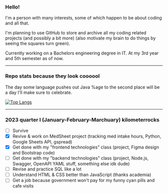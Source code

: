 ### Hello!

I'm a person with many interests, some of which happen to be about coding and all that.

I'm planning to use GitHub to store and archive all my coding related projects (and possibly a bit more) (also motivate my brain to do things by seeing the squares turn green).

Currently working on a Bachelors engineering degree in IT. At my 3rd year and 5th semester as of now.

-----

### Repo stats because they look coooool

The day some language pushes out Java %age to the second place will be a day I'll make sure to celebrate.

[![Top Langs](https://github-readme-stats.vercel.app/api/top-langs/?username=PerfectMach1ne&layout=compact&theme=gradient&bg_color=45,D8B7EF,0023FF&text_color=FFFFFF&title_color=FFFFFF)](https://github.com/anuraghazra/github-readme-stats)

-----

### 2023 quarter I (January-February-Marchuary) kilometerrocks


- [ ] Survive
- [x] Revive & work on MedSheet project (tracking med intake hours, Python, Google Sheets API, gspread) 
- [x] Get done with my "frontend technologies" class (project, Figma design and Bootstrap code)
- [ ] Get done with my "backend technologies" class (project, Node.js, Swagger, OpenAPI YAML stuff, something else idk dude)
- [ ] Revise and practice SQL like a lot
- [ ] Understand HTML & CSS better than JavaScript (thanks academia)
- [ ] Get a job because government won't pay for my funny cyan pills and cafe visits

